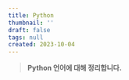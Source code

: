 ```yaml
---
title: Python
thumbnail: ''
draft: false
tags: null
created: 2023-10-04
---
```



 > 
 > **Python 언어에 대해 정리합니다.**
